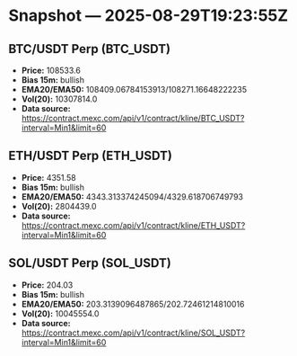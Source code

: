 # Snapshot — 2025-08-29T19:23:55Z

## BTC/USDT Perp (BTC_USDT)
- **Price:** 108533.6
- **Bias 15m:** bullish
- **EMA20/EMA50:** 108409.06784153913/108271.16648222235
- **Vol(20):** 10307814.0
- **Data source:** https://contract.mexc.com/api/v1/contract/kline/BTC_USDT?interval=Min1&limit=60

## ETH/USDT Perp (ETH_USDT)
- **Price:** 4351.58
- **Bias 15m:** bullish
- **EMA20/EMA50:** 4343.313374245094/4329.618706749793
- **Vol(20):** 2804439.0
- **Data source:** https://contract.mexc.com/api/v1/contract/kline/ETH_USDT?interval=Min1&limit=60

## SOL/USDT Perp (SOL_USDT)
- **Price:** 204.03
- **Bias 15m:** bullish
- **EMA20/EMA50:** 203.3139096487865/202.72461214810016
- **Vol(20):** 10045554.0
- **Data source:** https://contract.mexc.com/api/v1/contract/kline/SOL_USDT?interval=Min1&limit=60
